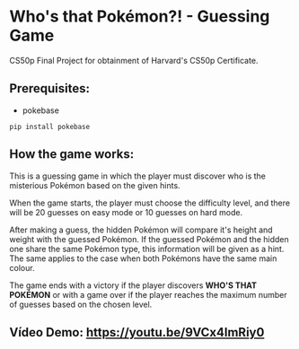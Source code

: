 # Who's that Pokémon?! -  Guessing Game
CS50p Final Project for obtainment of Harvard's CS50p Certificate.

## Prerequisites:
- pokebase

`pip install pokebase`

## How the game works:
This is a guessing game in which the player must discover who is the misterious Pokémon based on the given hints.

When the game starts, the player must choose the difficulty level, and there will be 20 guesses on easy mode or 10 guesses on hard mode.

After making a guess, the hidden Pokémon will compare it's height and weight with the guessed Pokémon.
If the guessed Pokémon and the hidden one share the same Pokémon type, this information will be given as a hint. The same applies to the case when both Pokémons have the same main colour.

The game ends with a victory if the player discovers **WHO'S THAT POKÉMON** or with a game over if the player reaches the maximum number of guesses based on the chosen level.

## Vídeo Demo: <https://youtu.be/9VCx4lmRiy0>